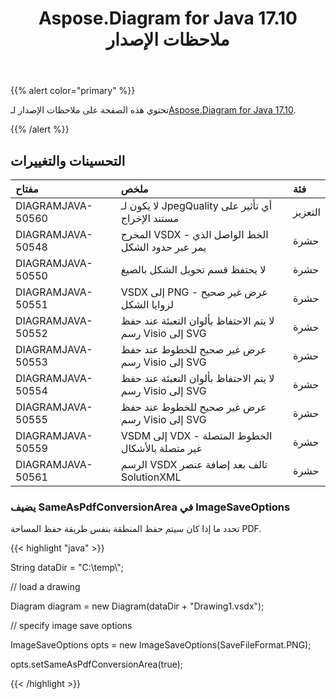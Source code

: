 ﻿---
title: Aspose.Diagram for Java 17.10 ملاحظات الإصدار
type: docs
weight: 30
url: /ar/java/aspose-diagram-for-java-17-10-release-notes/
---
{{% alert color="primary" %}} 

 تحتوي هذه الصفحة على ملاحظات الإصدار لـ[Aspose.Diagram for Java 17.10](https://docs.aspose.com/diagram/java/aspose-diagram-for-java-17-10-release-notes/).

{{% /alert %}} 
## **التحسينات والتغييرات**

|**مفتاح**|**ملخص**|**فئة**|
|:- |:- |:- |
|DIAGRAMJAVA-50560|لا يكون لـ JpegQuality أي تأثير على مستند الإخراج|التعزيز|
|DIAGRAMJAVA-50548|المخرج VSDX - الخط الواصل الذي يمر عبر حدود الشكل|حشرة|
|DIAGRAMJAVA-50550|لا يحتفظ قسم تحويل الشكل بالصيغ|حشرة|
|DIAGRAMJAVA-50551|VSDX إلى PNG - عرض غير صحيح لزوايا الشكل|حشرة|
|DIAGRAMJAVA-50552|لا يتم الاحتفاظ بألوان التعبئة عند حفظ رسم Visio إلى SVG|حشرة|
|DIAGRAMJAVA-50553|عرض غير صحيح للخطوط عند حفظ رسم Visio إلى SVG|حشرة|
|DIAGRAMJAVA-50554|لا يتم الاحتفاظ بألوان التعبئة عند حفظ رسم Visio إلى SVG|حشرة|
|DIAGRAMJAVA-50555|عرض غير صحيح للخطوط عند حفظ رسم Visio إلى SVG|حشرة|
|DIAGRAMJAVA-50559|VSDM إلى VDX - الخطوط المتصلة غير متصلة بالأشكال|حشرة|
|DIAGRAMJAVA-50561|الرسم VSDX تالف بعد إضافة عنصر SolutionXML|حشرة|
### **يضيف SameAsPdfConversionArea في ImageSaveOptions**
تحدد ما إذا كان سيتم حفظ المنطقة بنفس طريقة حفظ المساحة PDF.

{{< highlight "java" >}}

 String dataDir = "C:\\temp\\";

// load a drawing

Diagram diagram = new Diagram(dataDir + "Drawing1.vsdx");

// specify image save options

ImageSaveOptions opts = new ImageSaveOptions(SaveFileFormat.PNG);

opts.setSameAsPdfConversionArea(true);

{{< /highlight >}}
